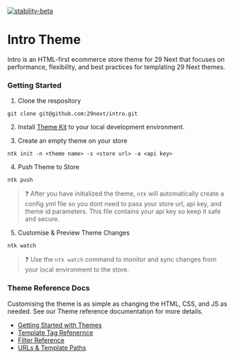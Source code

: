 [![stability-beta](https://img.shields.io/badge/stability-beta-33bbff.svg)](https://github.com/mkenney/software-guides/blob/master/STABILITY-BADGES.md#beta)

# Intro Theme

Intro is an HTML-first ecommerce store theme for 29 Next that focuses on performance, flexibility, and best practices for templating 29 Next themes. 

### Getting Started

1. Clone the respository
```
git clone git@github.com:29next/intro.git
```

2. Install [Theme Kit](https://github.com/29next/theme-kit) to your local development environment. 

3. Create an empty theme on your store

```
ntk init -n <theme name> -s <store url> -a <api key>
```

4. Push Theme to Store

```
ntk push
```
> :question: After you have initialized the theme, `ntk` will automatically create a config.yml file so you dont need to pass your store url, api key, and theme id parameters. This file contains your api key so keep it safe and secure. 

5. Customise & Preview Theme Changes

```
ntk watch
```
> :question:  Use the `ntk watch` command to monitor and sync changes from your local environment to the store. 


### Theme Reference Docs

Customising the theme is as simple as changing the HTML, CSS, and JS as needed. See our Theme reference documentation for more details.

- [Getting Started with Themes](https://developers.29next.com/themes/)
- [Template Tag Refenernce](https://developers.29next.com/themes/templates/tags/)
- [Filter Reference](https://developers.29next.com/themes/templates/filters/)
- [URLs & Template Paths](https://developers.29next.com/themes/templates/urls-and-template-paths/)
